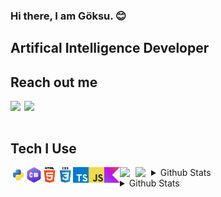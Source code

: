
### Hi there, I am Göksu. :blush:

## Artifical Intelligence Developer 


## Reach out me

[<img width="22" src="https://unpkg.com/simple-icons@v7/icons/linkedin.svg" align="left" />][linkedin]
[<img width="22" src="https://unpkg.com/simple-icons@v7/icons/youtube.svg" align="left" />][youtube]
<br />
<br />

## Tech I Use

<img src="https://raw.githubusercontent.com/github/explore/80688e429a7d4ef2fca1e82350fe8e3517d3494d/topics/python/python.png" width="25" high="25" align="left" >

<img src="https://raw.githubusercontent.com/github/explore/80688e429a7d4ef2fca1e82350fe8e3517d3494d/topics/csharp/csharp.png" width="25" high="25" align="left" >

<img src="https://raw.githubusercontent.com/github/explore/80688e429a7d4ef2fca1e82350fe8e3517d3494d/topics/html/html.png" width="25" high="25" align="left" >

<img src="https://raw.githubusercontent.com/github/explore/80688e429a7d4ef2fca1e82350fe8e3517d3494d/topics/css/css.png" width="25" high="25" align="left" >

<img src="https://raw.githubusercontent.com/github/explore/80688e429a7d4ef2fca1e82350fe8e3517d3494d/topics/typescript/typescript.png" width="25" high="25" align="left" >

<img src="https://raw.githubusercontent.com/github/explore/80688e429a7d4ef2fca1e82350fe8e3517d3494d/topics/javascript/javascript.png" width="25" high="25" align="left" >

<img src="https://raw.githubusercontent.com/github/explore/80688e429a7d4ef2fca1e82350fe8e3517d3494d/topics/kotlin/kotlin.png" width="25" high="25" align="left" >

<img src="https://cdn.icon-icons.com/icons2/2817/PNG/512/ai_artificial_intelligence_chip_technology_cpu_icon_179503.png" width="25" high="25" align="left" >

<img src="https://cdn-icons-png.flaticon.com/512/2641/2641196.png" width="25" high="25" align="left" >




<details>
<summary> Github Stats </summary>
<img src="https://github-readme-stats.vercel.app/api?username=goksucalikoglu&theme=gruvbox" >
</details>

<details>
<summary> Github Stats </summary>
<img src="https://github-readme-stats.vercel.app/api/top-langs/?username=goksucalikoglu&layout=compact" >
</details>



[youtube]: https://www.youtube.com/channel/UChBuUTGrpUzLmJDXO_JD5dg
[linkedin]: https://www.linkedin.com/in/g%C3%B6ksu-%C3%A7al%C4%B1ko%C4%9Flu-81753a197/
